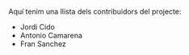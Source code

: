 Aquí tenim una llista dels contribuidors del projecte:

- Jordi Cido
- Antonio Camarena
- Fran Sanchez